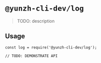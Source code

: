 # `@yunzh-cli-dev/log`

> TODO: description

## Usage

```
const log = require('@yunzh-cli-dev/log');

// TODO: DEMONSTRATE API
```
